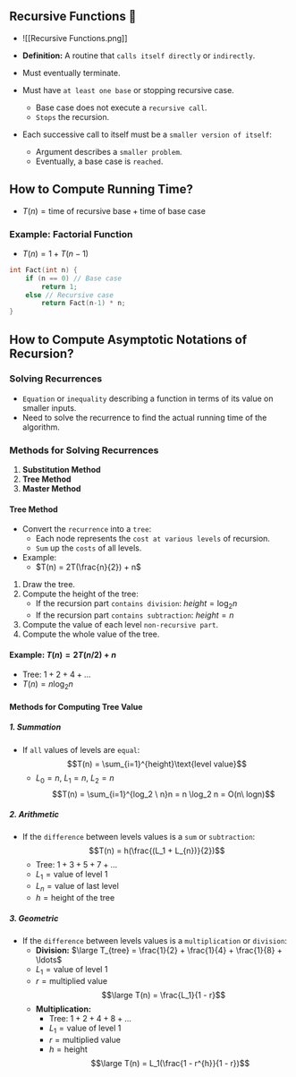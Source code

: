## Recursive Functions 🔁
- ![[Recursive Functions.png]]

- **Definition:** A routine that `calls itself directly` or `indirectly`.
- Must eventually terminate.
- Must have `at least one base` or stopping recursive case.
	- Base case does not execute a `recursive call`.
	- `Stops` the recursion.
- Each successive call to itself must be a `smaller version of itself`:
	- Argument describes a `smaller problem`.
	- Eventually, a base case is `reached`.
## How to Compute Running Time?

- $T(n) = \text{time of recursive base} + \text{time of base case}$
### Example: Factorial Function

 - $T(n) = 1 + T(n - 1)$
```cpp
int Fact(int n) {
    if (n == 0) // Base case
        return 1;
    else // Recursive case
        return Fact(n-1) * n;
}
```
## How to Compute Asymptotic Notations of Recursion?
### Solving Recurrences

- `Equation` or `inequality` describing a function in terms of its value on smaller inputs.
- Need to solve the recurrence to find the actual running time of the algorithm.
### Methods for Solving Recurrences

1. **Substitution Method**
2. **Tree Method**
3. **Master Method**
#### Tree Method
- Convert the `recurrence` into a `tree`:
	- Each node represents the `cost at various levels` of recursion.
	- `Sum` up the `costs` of all levels.
- Example:
	- $T(n) = 2T(\frac{n}{2}) + n$
1. Draw the tree.
2. Compute the height of the tree:
	- If the recursion part `contains division`: $height = \log_2 n$
	- If the recursion part `contains subtraction`: $height = n$
1. Compute the value of each level `non-recursive part`.
2. Compute the whole value of the tree.
#### Example: $T(n) = 2T(n/2) + n$
- Tree: $1 + 2 + 4 + ...$
- $T(n) = n \log_2 n$

#### Methods for Computing Tree Value
##### 1. Summation
- If `all` values of levels are `equal`:
  $$T(n) = \sum_{i=1}^{height}\text{level value}$$
  - $L_0 = n,\ L_1 = n,\ L_2 = n$
  $$T(n) = \sum_{i=1}^{log_2 \ n}n = n \log_2 n = O(n\ logn)$$
##### 2. Arithmetic
- If the `difference` between levels values is a `sum` or `subtraction`:
  $$T(n) = h(\frac{(L_1 + L_{n})}{2})$$
  - Tree: $1 + 3 + 5 + 7 + \ldots$
  - $L_1 = \text{value of level } 1$
  - $L_{n} = \text{value of last level}$
  - $h = \text{height of the tree}$
##### 3. Geometric
- If the `difference` between levels values is a `multiplication` or `division`:
	- **Division:** $\large T_{tree} = \frac{1}{2} + \frac{1}{4} + \frac{1}{8} + \ldots$
	- $L_1 = \text{value of level } 1$
	- $r = \text{multiplied value}$
$$\large T(n) = \frac{L_1}{1 - r}$$
  - **Multiplication:**
    - Tree: $1 + 2 + 4 + 8 + \ldots$
    - $L_1 = \text{value of level } 1$
    - $r = \text{multiplied value}$
    - $h = \text{height}$
$$\large T(n) = L_1(\frac{1 - r^{h}}{1 - r})$$